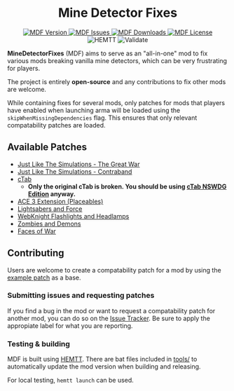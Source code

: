 # <center>Mine Detector Fixes</center>
<p align="center">
    <a href="https://github.com/DartsArmaMods/MineDetectorFixes/releases/latest">
        <img src="https://img.shields.io/badge/Version-1.3.0-blue.svg?style=flat-square" alt="MDF Version">
    </a>
    <a href="https://github.com/DartsArmaMods/MineDetectorFixes/issues">
        <img src="https://img.shields.io/github/issues-raw/DartsArmaMods/MineDetectorFixes.svg?style=flat-square&label=Issues" alt="MDF Issues">
    </a>
    <a href="https://steamcommunity.com/sharedfiles/filedetails/?id=3086321202">
        <img src="https://img.shields.io/steam/downloads/3086321202.svg?style=flat-square&label=Downloads" alt="MDF Downloads">
    </a>
    <a href="https://github.com/DartsArmaMods/MineDetectorFixes/blob/main/LICENSE">
        <img src="https://img.shields.io/badge/License-APL-red.svg?style=flat-square" alt="MDF License">
    </a>
    <br>
    <img src="https://img.shields.io/github/actions/workflow/status/DartsArmaMods/MineDetectorFixes/hemtt.yml?style=flat-square&label=HEMTT" alt="HEMTT">
    <img src="https://img.shields.io/github/actions/workflow/status/DartsArmaMods/MineDetectorFixes/arma.yml?style=flat-square&label=Validate" alt="Validate">
</p>

**MineDetectorFixes** (MDF) aims to serve as an "all-in-one" mod to fix various mods breaking vanilla mine detectors, which can be very frustrating for players.

The project is entirely **open-source** and any contributions to fix other mods are welcome.

While containing fixes for several mods, only patches for mods that players have enabled when launching arma will be loaded using the `skipWhenMissingDependencies` flag. This ensures that only relevant compatability patches are loaded.

## Available Patches

- [Just Like The Simulations - The Great War](https://steamcommunity.com/sharedfiles/filedetails/?id=1940589429)
- [Just Like The Simulations - Contraband](https://steamcommunity.com/sharedfiles/filedetails/?id=1875369298)
- [cTab](https://steamcommunity.com/sharedfiles/filedetails/?id=871504836)
  - **Only the original cTab is broken. You should be using [cTab NSWDG Edition](https://steamcommunity.com/sharedfiles/filedetails/?id=2511318948) anyway.**
- [ACE 3 Extension (Placeables)](https://steamcommunity.com/sharedfiles/filedetails/?id=866772689)
- [Lightsabers and Force](https://steamcommunity.com/sharedfiles/filedetails/?id=2323185592)
- [WebKnight Flashlights and Headlamps](https://steamcommunity.com/sharedfiles/filedetails/?id=2572487482)
- [Zombies and Demons](https://steamcommunity.com/sharedfiles/filedetails/?id=501966277)
- [Faces of War](https://steamcommunity.com/sharedfiles/filedetails/?id=891433622)

## Contributing

Users are welcome to create a compatability patch for a mod by using the [example patch](./extras/compat) as a base.

### Submitting issues and requesting patches

If you find a bug in the mod or want to request a compatability patch for another mod, you can do so on the [Issue Tracker](https://github.com/DartsArmaMods/MineDetectorFixes/issues). Be sure to apply the appropiate label for what you are reporting.

### Testing & building

MDF is built using [HEMTT](https://github.com/BrettMayson/HEMTT). There are bat files included in [tools/](https://github.com/DartsArmaMods/MineDetectorFixes/tree/main/tools) to automatically update the mod version when building and releasing.

For local testing, `hemtt launch` can be used.